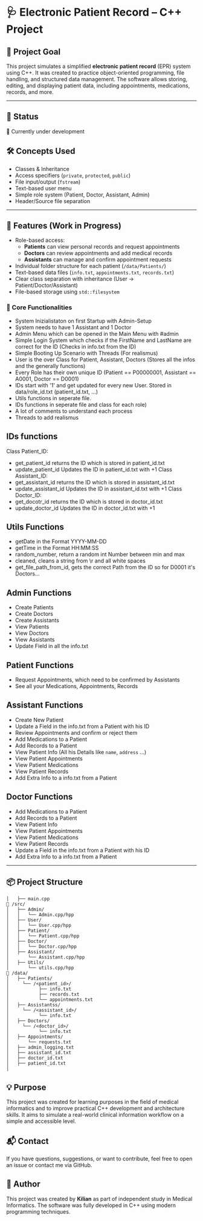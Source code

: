 # 🩺 Electronic Patient Record – C++ Project

## 🧠 Project Goal

This project simulates a simplified **electronic patient record** (EPR) system using C++. It was created to practice object-oriented programming, file handling, and structured data management. The software allows storing, editing, and displaying patient data, including appointments, medications, records, and more.

---

## 📍 Status
🔧 Currently under development

## 🛠️ Concepts Used

- Classes & Inheritance
- Access specifiers (`private`, `protected`, `public`)
- File input/output (`fstream`)
- Text-based user menu
- Simple role system (Patient, Doctor, Assistant, Admin)
- Header/Source file separation

---

## 🚀 Features (Work in Progress)

- Role-based access:
  - **Patients** can view personal records and request appointments
  - **Doctors** can review appointments and add medical records
  - **Assistants** can manage and confirm appointment requests
- Individual folder structure for each patient (`/data/Patients/`)
- Text-based data files (`info.txt`, `appointments.txt`, `records.txt`)
- Clear class separation with inheritance (User → Patient/Doctor/Assistant)
- File-based storage using `std::filesystem`

### 🔹 Core Functionalities
- System Inizialistaton on first Startup with Admin-Setup
- System needs to have 1 Assistant and 1 Doctor
- Admin Menu which can be opened in the Main Menu with #admin
- Simple Login System which checks if the FirstName and LastName are correct for the ID (Checks in info.txt from the ID)
- Simple Booting Up Scenario with Threads (For realismus)
- User is the over Class for Patient, Assistant, Doctors (Stores all the infos and the generally functions)
- Every Role has their own unique ID (Patient == P00000001, Assistant == A0001, Doctor == D0001)
- IDs start with '1' and get updated for every new User. Stored in data/role_id.txt (patient_id.txt, ...)
- Utils functions in seperate file.
- IDs functions in seperate file and class for each role)
- A lot of comments to understand each process
- Threads to add realismus

## IDs functions
Class Patient_ID:
- get_patient_id returns the ID which is stored in patient_id.txt
- update_patient_id Updates the ID in patient_id.txt with +1
Class Assistant_ID:
- get_assistant_id returns the ID which is stored in assistant_id.txt
- update_assistant_id Updates the ID in assistant_id.txt with +1
Class Doctor_ID:
- get_docotr_id returns the ID which is stored in doctor_id.txt
- update_doctor_id Updates the ID in doctor_id.txt with +1

## Utils Functions
- getDate in the Format YYYY-MM-DD
- getTime in the Format HH:MM:SS
- random_number, return a random int Number between min and max
- cleaned, cleans a string from \r and all white spaces
- get_file_path_from_id, gets the correct Path from the ID so for D0001 it's Doctors...



## Admin Functions
- Create Patients
- Create Doctors
- Create Assistants
- View Patients
- View Doctors
- View Assistants
- Update Field in all the info.txt

## Patient Functions
- Request Appointments, which need to be confirmed by Assistants
- See all your Medications, Appointments, Records

## Assistant Functions
- Create New Patient
- Update a Field in the info.txt from a Patient with his ID
- Review Appointments and confirm or reject them
- Add Medications to a Patient
- Add Records to a Patient
- View Patient Info (All his Details like `name`, `address` ...)
- View Patient Appointments
- View Patient Medications
- View Patient Records
- Add Extra Info to a info.txt from a Patient

## Doctor Functions
- Add Medications to a Patient
- Add Records to a Patient
- View Patient Info
- View Patient Appointments
- View Patient Medications
- View Patient Records
- Update a Field in the info.txt from a Patient with his ID
- Add Extra Info to a info.txt from a Patient

---

## 📦 Project Structure
```
│   ├── main.cpp              
📁 /src/
│   ├── Admin/
│   │   └── Admin.cpp/hpp        
│   ├── User/
│   │   └── User.cpp/hpp        
│   ├── Patient/
│   │   └── Patient.cpp/hpp     
│   ├── Doctor/
│   │   └── Doctor.cpp/hpp      
│   ├── Assistant/
│       └── Assistant.cpp/hpp 
│   ├── Utils/
│       └── utils.cpp/hpp  
📁 /data/
│   ├── Patients/
│     └── /<patient_id>/
│           ├── info.txt       
│           ├── records.txt       
│           └── appointments.txt    
│   ├── Assistantss/
│     └── /<assistant_id>/
│           └── info.txt         
│   ├── Doctors/
│     └── /<doctor_id>/
│           └── info.txt        
│   ├── Appointments/
│       └── requests.txt        
│   ├── admin_logging.txt
│   ├── assistant_id.txt
│   ├── doctor_id.txt
│   ├── patient_id.txt
│
```

## 💡 Purpose
This project was created for learning purposes in the field of medical informatics and to improve practical C++ development and architecture skills.
It aims to simulate a real-world clinical information workflow on a simple and accessible level.

## 📬 Contact
If you have questions, suggestions, or want to contribute, feel free to open an issue or contact me via GitHub.

## 👤 Author
This project was created by **Kilian** as part of independent study in Medical Informatics.
The software was fully developed in C++ using modern programming techniques.

